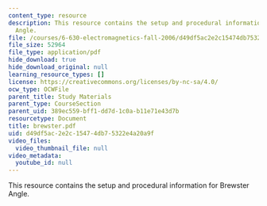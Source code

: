 ```yaml
---
content_type: resource
description: This resource contains the setup and procedural information for Brewster
  Angle.
file: /courses/6-630-electromagnetics-fall-2006/d49df5ac2e2c15474db75322e4a20a9f_brewster.pdf
file_size: 52964
file_type: application/pdf
hide_download: true
hide_download_original: null
learning_resource_types: []
license: https://creativecommons.org/licenses/by-nc-sa/4.0/
ocw_type: OCWFile
parent_title: Study Materials
parent_type: CourseSection
parent_uid: 389ec559-bff1-dd7d-1c0a-b11e71e43d7b
resourcetype: Document
title: brewster.pdf
uid: d49df5ac-2e2c-1547-4db7-5322e4a20a9f
video_files:
  video_thumbnail_file: null
video_metadata:
  youtube_id: null
---
```

This resource contains the setup and procedural information for Brewster Angle.